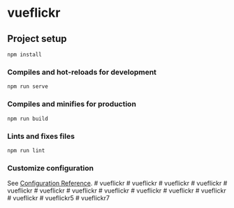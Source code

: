 # vueflickr

## Project setup
```
npm install
```

### Compiles and hot-reloads for development
```
npm run serve
```

### Compiles and minifies for production
```
npm run build
```

### Lints and fixes files
```
npm run lint
```

### Customize configuration
See [Configuration Reference](https://cli.vuejs.org/config/).
#   v u e f l i c k r  
 #   v u e f l i c k r  
 #   v u e f l i c k r  
 #   v u e f l i c k r  
 #   v u e f l i c k r  
 #   v u e f l i c k r  
 #   v u e f l i c k r  
 #   v u e f l i c k r  
 #   v u e f l i c k r  
 #   v u e f l i c k r  
 #   v u e f l i c k r  
 #   v u e f l i c k r  
 #   v u e f l i c k r 5  
 #   v u e f l i c k r 7  
 